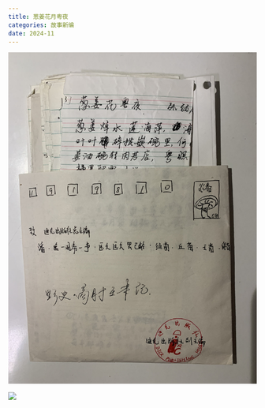 ```yaml
---
title: 葱姜花月粤夜
categories: 故事新编
date: 2024-11
---
```


![野史](/img/category/unofficial-history/unofficial-history.jpeg)

![](IMG_4882.jpeg)